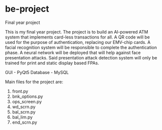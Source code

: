 # be-project
Final year project

This is my final year project.
The project is to build an AI-powered ATM system that implements card-less transactions for all.
A QR code will be used for the purpose of authentication, replacing our EMV-chip cards.
A facial recognition system will be responsible to complete the authentication phase.
A neural network will be deployed that will help against face presentation attacks.
Said presentation attack detection system will only be trained for print and static display based FPAs.

GUI - PyQt5
  Database - MySQL

Main files for the project are:
  1. front.py
  2. bnk_options.py
  3. ops_screen.py
  4. wd_scrn.py
  5. bal_scrn.py
  6. bal_lim.py
  7. end_scrn.py

